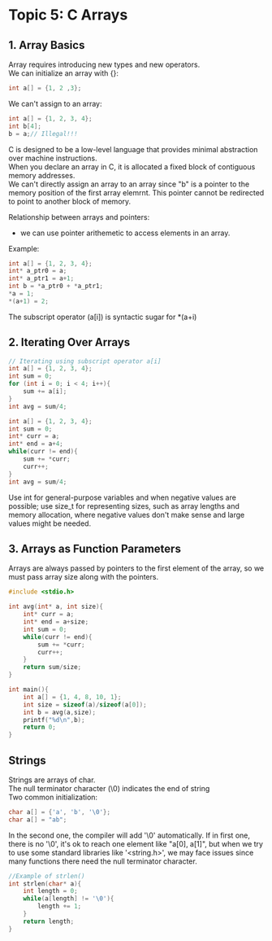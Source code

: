 # Topic 5: C Arrays
## 1. Array Basics
Array requires introducing new types and new operators.  
We can initialize an array with {}:
```c
int a[] = {1, 2 ,3};
```
We can't assign to an array:
```c
int a[] = {1, 2, 3, 4};
int b[4];
b = a;// Illegal!!!
```
C is designed to be a low-level language that provides minimal abstraction over machine instructions.  
When you declare an array in C, it is allocated a fixed block of contiguous memory addresses.   
We can't directly assign an array to an array since "b" is a pointer to the memory position of the first array elemrnt. This pointer cannot be redirected to point to another block of memory.  

Relationship between arrays and pointers:
- we can use pointer arithemetic to access elements in an array.

Example:
```c
int a[] = {1, 2, 3, 4};
int* a_ptr0 = a;
int* a_ptr1 = a+1;
int b = *a_ptr0 + *a_ptr1;
*a = 1;
*(a+1) = 2;
```

The subscript operator (a[i]) is syntactic sugar for *(a+i)
## 2. Iterating Over Arrays
```c
// Iterating using subscript operator a[i]
int a[] = {1, 2, 3, 4};
int sum = 0;
for (int i = 0; i < 4; i++){
    sum += a[i];
}
int avg = sum/4;
```
```c
int a[] = {1, 2, 3, 4};
int sum = 0;
int* curr = a;
int* end = a+4;
while(curr != end){
    sum += *curr;
    curr++;
}
int avg = sum/4;
```

Use int for general-purpose variables and when negative values are possible; use size_t for representing sizes, such as array lengths and memory allocation, where negative values don't make sense and large values might be needed.
## 3. Arrays as Function Parameters
Arrays are always passed by pointers to the first element of the array, so we must pass array size along with the pointers.  
```c
#include <stdio.h>

int avg(int* a, int size){
    int* curr = a;
    int* end = a+size;
    int sum = 0;
    while(curr != end){
        sum += *curr;
        curr++;
    }
    return sum/size;
}

int main(){
    int a[] = {1, 4, 8, 10, 1};
    int size = sizeof(a)/sizeof(a[0]);
    int b = avg(a,size);
    printf("%d\n",b);
    return 0;
}
```
## Strings
Strings are arrays of char.  
The null terminator character (\0) indicates the end of string  
Two common initialization:  
```c
char a[] = {'a', 'b', '\0'};
char a[] = "ab";
```
In the second one, the compiler will add '\0' automatically.
If in first one, there is no '\0', it's ok to reach one element like "a[0], a[1]", but when we try to use some standard libraries like '<string.h>', we may face issues since many functions there need the null terminator character.  
```c
//Example of strlen()
int strlen(char* a){
    int length = 0;
    while(a[length] != '\0'){
        length += 1;
    }
    return length;
}
```
